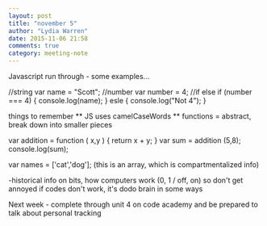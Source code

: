 ```yaml
---
layout: post
title: "november 5"
author: "Lydia Warren"
date: 2015-11-06 21:58
comments: true
category: meeting-note
---
```


Javascript run through - some examples...

//string
var name = "Scott";
//number
var number = 4;
//if else
if (number === 4) {
console.log(name);
} esle {
console.log("Not 4");
}

things to remember ** JS uses camelCaseWords
** functions = abstract, break down into smaller pieces

var addition = function ( x,y ) {
return x + y;
}
var sum = addition (5,8);
console.log(sum);

var names = ['cat','dog'];          (this is an array, which is compartmentalized info)

-historical info on bits, how computers work (0, 1 / off, on) so don't get annoyed if codes don't work, it's dodo brain in some ways

Next week - complete through unit 4 on code academy and be prepared to talk about personal tracking
